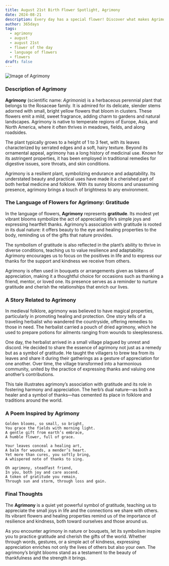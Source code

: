 ```yaml
---
title: August 21st Birth Flower Spotlight, Agrimony
date: 2024-08-21
description: Every day has a special flower! Discover what makes Agrimony unique as today’s birth flower and its symbolic meaning.
author: 365days
tags:
  - agrimony
  - august
  - august 21st
  - flower of the day
  - language of flowers
  - flowers
draft: false
---
```


![Image of Agrimony](https://cdn.pixabay.com/photo/2020/06/28/14/37/agrimony-flower-5349515_1280.jpg#center)


### Description of Agrimony

**Agrimony** (scientific name: _Agrimonia_) is a herbaceous perennial plant that belongs to the Rosaceae family. It is admired for its delicate, slender stems adorned with small, bright yellow flowers that bloom in clusters. These flowers emit a mild, sweet fragrance, adding charm to gardens and natural landscapes. Agrimony is native to temperate regions of Europe, Asia, and North America, where it often thrives in meadows, fields, and along roadsides.

The plant typically grows to a height of 1 to 3 feet, with its leaves characterized by serrated edges and a soft, hairy texture. Beyond its ornamental appeal, agrimony has a long history of medicinal use. Known for its astringent properties, it has been employed in traditional remedies for digestive issues, sore throats, and skin conditions.

Agrimony is a resilient plant, symbolizing endurance and adaptability. Its understated beauty and practical uses have made it a cherished part of both herbal medicine and folklore. With its sunny blooms and unassuming presence, agrimony brings a touch of brightness to any environment.

### The Language of Flowers for Agrimony: Gratitude

In the language of flowers, **Agrimony** represents **gratitude**. Its modest yet vibrant blooms symbolize the act of appreciating life’s simple joys and expressing heartfelt thanks. Agrimony’s association with gratitude is rooted in its dual nature: it offers beauty to the eye and healing properties to the body, reminding us of the gifts that nature provides.

The symbolism of gratitude is also reflected in the plant’s ability to thrive in diverse conditions, teaching us to value resilience and adaptability. Agrimony encourages us to focus on the positives in life and to express our thanks for the support and kindness we receive from others.

Agrimony is often used in bouquets or arrangements given as tokens of appreciation, making it a thoughtful choice for occasions such as thanking a friend, mentor, or loved one. Its presence serves as a reminder to nurture gratitude and cherish the relationships that enrich our lives.

### A Story Related to Agrimony

In medieval folklore, agrimony was believed to have magical properties, particularly in promoting healing and protection. One story tells of a traveling herbalist who wandered the countryside, offering remedies to those in need. The herbalist carried a pouch of dried agrimony, which he used to prepare potions for ailments ranging from wounds to sleeplessness.

One day, the herbalist arrived in a small village plagued by unrest and discord. He decided to share the essence of agrimony not just as a remedy but as a symbol of gratitude. He taught the villagers to brew tea from its leaves and share it during their gatherings as a gesture of appreciation for one another. Over time, the village transformed into a harmonious community, united by the practice of expressing thanks and valuing one another’s contributions.

This tale illustrates agrimony’s association with gratitude and its role in fostering harmony and appreciation. The herb’s dual nature—as both a healer and a symbol of thanks—has cemented its place in folklore and traditions around the world.

### A Poem Inspired by Agrimony

```
Golden blooms, so small, so bright,  
You grace the fields with morning light.  
A gentle gift from earth’s embrace,  
A humble flower, full of grace.  

Your leaves conceal a healing art,  
A balm for wounds, a mender’s heart.  
Yet more than cures, you softly bring,  
A whispered note of thanks to sing.  

Oh agrimony, steadfast friend,  
In you, both joy and care ascend.  
A token of gratitude you remain,  
Through sun and storm, through loss and gain.  
```

### Final Thoughts

The **Agrimony** is a quiet yet powerful symbol of gratitude, teaching us to appreciate the small joys in life and the connections we share with others. Its vibrant flowers and healing properties remind us of the importance of resilience and kindness, both toward ourselves and those around us.

As you encounter agrimony in nature or bouquets, let its symbolism inspire you to practice gratitude and cherish the gifts of the world. Whether through words, gestures, or a simple act of kindness, expressing appreciation enriches not only the lives of others but also your own. The agrimony’s bright blooms stand as a testament to the beauty of thankfulness and the strength it brings.

